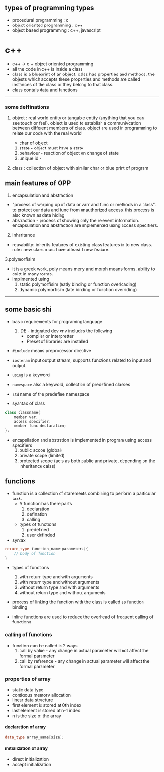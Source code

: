 ## types of programming types 
- procedural programming : c 
- object oriented programming : c++
- object based programming : c++, javascript

# c++
- c++ -> c + object oriented programming
- all the code in c++ is inside a class
- class is a blueprint of an object. calss has properties and methods. the objests which accepts these properties and methods are called instances of the class or they belong to that class.
- class contais data and functions

------

### some deffinations 
1. object : real world entity or tangable entity (anything that you can see,touch or feel). object is used to establish a communivcation between different members of class. object are used in programming to relate our code with the real world.
    - char of object
    1. state - object must have a state
    2. behaviour - reaction of object on change of state
    3. unique id - 

2. class : collection of object with similar char or blue print of program

## main features of OPP

1. encapsulation and abstraction
- "process of warping up of data or varr and func or methods in a class".
    to protect our data and func from unauthorized access. this process is also known as data hiding 
- abstraction - process of showing only the relevent information.
    encapsulation and abstraction are implemented using access specifiers.

2. inheritance
- reusability: inherits features of existing class features in to new class.
    rule : new class must have atleast 1 new feature.

3.polymorfisim
- it is a greek work, poly means meny and morph means forms.
    ability to exist in many forms.
- implimented using 
    1. static polymorfisim (eatly binding or function overloading)
    2. dynamic polymorfisim (late binding or function overriding)

---

## some basic shi
- basic requirements for programing language 
    1. IDE - intigrated dev env includes the following  
        - compiler or interpretter
        - Preset of libraries are installed 

- ```#include``` means preprocessor directive 
- ```iosteram``` input output stream, supports functions related to input and output.
- ```using``` is a keyword
- ```namespace``` also a keyword, collection of predefined classes
- ```std``` name of the predefine namespace 

- syantax of class 
```c++ 
class classname{
    member var;
    access specifier:
    member func declaration;
};
```
- encapsilation and abstration is implemented in program using access specifiers 
    1. public scope (global)
    2. private scope (limited)
    3. protected scope (acts as both public and private, depending on the inheritance calss)


## functions 
- function is a collection of starements combining to perform a particular task.
    - A function has there parts
        1. declaration
        2. defination
        3. calling 
    - types of functions
        1. predefined 
        2. user definded  
- syntax
```c++
return_type function_name(parameters){
    // body of function
}
```
- types of functions
    1. with return type and with arguments
    2. with return type and without arguments
    3. without return type and with arguments
    4. without return type and without arguments

- process of linking the function with the class is called as function binding
- inline functions are used to reduce the overhead of frequent calling of functions

### calling of functions
- function can be called in 2 ways
    1. call by value - any change in actual parameter will not affect the formal parameter
    2. call by reference - any change in actual parameter will affect the formal parameter

### properties of array 
- static data type
- contigous memory allocation
- linear data structure
- first element is stored at 0th index
- last element is stored at n-1 index
- n is the size of the array

#### declaration of array
```c++
data_type array_name[size];
```
#### initialization of array
- direct initialization
- accept initialization


